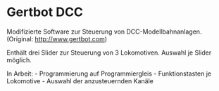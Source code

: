 # Gertbot DCC

Modifizierte Software zur Steuerung von DCC-Modellbahnanlagen. (Original: http://www.gertbot.com)

Enthält drei Slider zur Steuerung von 3 Lokomotiven. Auswahl je Slider möglich.

In Arbeit:
	- Programmierung auf Programmiergleis
	- Funktionstasten je Lokomotive
	- Auswahl der anzusteuernden Kanäle